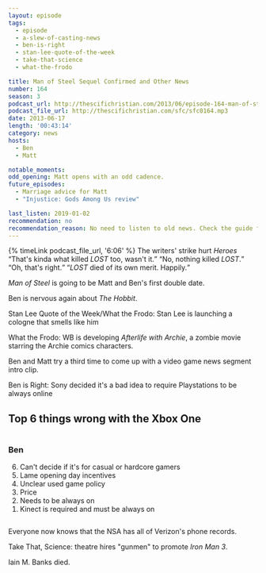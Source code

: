```yaml
---
layout: episode
tags:
  - episode
  - a-slew-of-casting-news
  - ben-is-right
  - stan-lee-quote-of-the-week
  - take-that-science
  - what-the-frodo

title: Man of Steel Sequel Confirmed and Other News
number: 164
season: 3
podcast_url: http://thescifichristian.com/2013/06/episode-164-man-of-steel-sequel-confirmed-and-other-news/
podcast_file_url: http://thescifichristian.com/sfc/sfc0164.mp3
date: 2013-06-17
length: '00:43:14'
category: news
hosts:
  - Ben
  - Matt

notable_moments:
odd_opening: Matt opens with an odd cadence.
future_episodes:
  - Marriage advice for Matt
  - "Injustice: Gods Among Us review"

last_listen: 2019-01-02
recommendation: no
recommendation_reason: No need to listen to old news. Check the guide for what's interesting in hindsight.
---
```

<div class="quote">
  {% timeLink podcast_file_url, '6:06' %}
  <span class="quote-context is-size-6">The writers' strike hurt <i class="work-title">Heroes</i></span>
  <q class="ben">That's kinda what killed <i class="work-title">LOST</i> too, wasn't it.</q>
  <q class="matt">No, nothing killed <i class="work-title">LOST</i>.</q>
  <q class="ben">Oh, that's right.</q>
  <q class="matt"><i class="work-title">LOST</i> died of its own merit. Happily.</q>
</div>

<i class="work-title">Man of Steel</i> is going to be Matt and Ben's first double date. 

Ben is nervous again about <i class="work-title">The Hobbit</i>.

Stan Lee Quote of the Week/What the Frodo: Stan Lee is launching a cologne that smells like him

What the Frodo: WB is developing <i class="work-title">Afterlife with Archie</i>, a zombie movie starring the Archie comics characters.

Ben and Matt try a third time to come up with a video game news segment intro clip.

Ben is Right: Sony decided it's a bad idea to require Playstations to be always online

<div class="top-five">
  <h2 class="has-text-centered">Top 6 things wrong with the Xbox One</h2>
  <div class="columns">
    <div class="column ben">
      <h3>Ben</h3>
      <ol reversed>
        <li>Can't decide if it's for casual or hardcore gamers 
        <li>Lame opening day incentives
        <li>Unclear used game policy
        <li>Price
        <li>Needs to be always on
        <li>Kinect is required and must be always on 
      </ol>
    </div>
  </div>
</div>

Everyone now knows that the NSA has all of Verizon's phone records. 

Take That, Science: theatre hires "gunmen" to promote <i class="work-title">Iron Man 3</i>.

Iain M. Banks died.